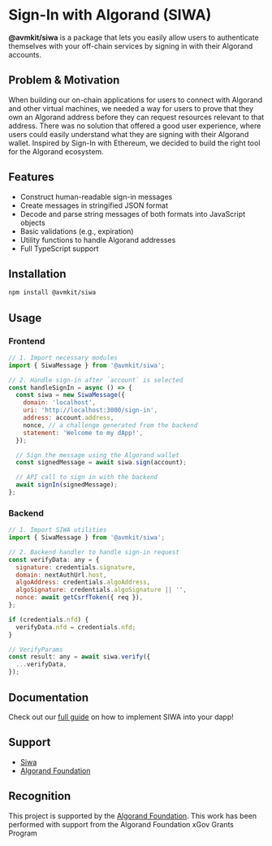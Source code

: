 # Sign-In with Algorand (SIWA)

**@avmkit/siwa** is a package that lets you easily allow users to authenticate themselves with your off-chain services by signing in with their Algorand accounts.

## Problem & Motivation

When building our on-chain applications for users to connect with Algorand and other virtual machines, we needed a way for users to prove that they own an Algorand address before they can request resources relevant to that address. There was no solution that offered a good user experience, where users could easily understand what they are signing with their Algorand wallet. Inspired by Sign-In with Ethereum, we decided to build the right tool for the Algorand ecosystem.

## Features

- Construct human-readable sign-in messages
- Create messages in stringified JSON format
- Decode and parse string messages of both formats into JavaScript objects
- Basic validations (e.g., expiration)
- Utility functions to handle Algorand addresses
- Full TypeScript support

## Installation

```bash
npm install @avmkit/siwa
```

## Usage

### Frontend

```javascript
// 1. Import necessary modules
import { SiwaMessage } from '@avmkit/siwa';

// 2. Handle sign-in after `account` is selected
const handleSignIn = async () => {
  const siwa = new SiwaMessage({
    domain: 'localhost',
    uri: 'http://localhost:3000/sign-in',
    address: account.address,
    nonce, // a challenge generated from the backend
    statement: 'Welcome to my dApp!',
  });

  // Sign the message using the Algorand wallet
  const signedMessage = await siwa.sign(account);

  // API call to sign in with the backend
  await signIn(signedMessage);
};
```

### Backend

```javascript
// 1. Import SIWA utilities
import { SiwaMessage } from '@avmkit/siwa';

// 2. Backend handler to handle sign-in request
const verifyData: any = {
  signature: credentials.signature,
  domain: nextAuthUrl.host,
  algoAddress: credentials.algoAddress,
  algoSignature: credentials.algoSignature || '',
  nonce: await getCsrfToken({ req }),
};

if (credentials.nfd) {
  verifyData.nfd = credentials.nfd;
}

// VerifyParams
const result: any = await siwa.verify({
  ...verifyData,
});
```

## Documentation

Check out our [full guide](https://siwa.org/help) on how to implement SIWA into your dapp!

## Support

- [Siwa](https://siwa.org/)
- [Algorand Foundation](https://developer.algorand.org/)

## Recognition

This project is supported by the [Algorand Foundation](https://algorand.foundation/). This work has been performed with support from the Algorand Foundation xGov Grants Program
